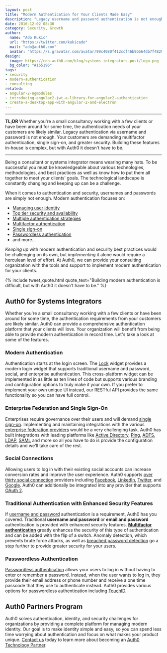 ```yaml
---
layout: post
title: "Modern Authentication for Your Clients Made Easy"
description: "Legacy username and password authentication is not enough. Learn about modern authentication and how Auth0 can help you implement it for your clients."
date: 2016-12-02 08:30
category: Security, Growth
author:
  name: "Ado Kukic"
  url: "https://twitter.com/kukicado"
  mail: "ado@auth0.com"
  avatar: "https://s.gravatar.com/avatar/99c4080f412ccf46b9b564db7f482907?s=200"
design:
  image: https://cdn.auth0.com/blog/systems-integrators-post/logo.png
  bg_color: "#165196"
tags:
- security
- modern-authentication
- consulting
related:
- angular-2-ngmodules
- introducing-angular2-jwt-a-library-for-angular2-authentication
- create-a-desktop-app-with-angular-2-and-electron
---
```


---

**TL;DR** Whether you're a small consultancy working with a few clients or have been around for some time, the authentication needs of your customers are likely similar. Legacy authentication via username and password is not enough. Your customers are demanding multifactor authentication, single sign-on, and greater security. Building these features in-house is complex, but with Auth0 it doesn't have to be.

---

Being a consultant or systems integrator means wearing many hats. To be successful you must be knowledgeable about various technologies, methodologies, and best practices as well as know how to put them all together to meet your clients' goals. The technological landscape is constantly changing and keeping up can be a challenge.

When it comes to authentication and security, usernames and passwords are simply not enough. Modern authentication focuses on:

* [Managing user identity](https://auth0.com/docs/user-profile)
* [Top tier security and availability](https://auth0.com/security)
* [Multiple authentication strategies](https://auth0.com/docs/identityproviders)
* [Multifactor authentication](https://auth0.com/docs/multifactor-authentication)
* [Single sign-on](https://auth0.com/docs/sso)
* [Passwordless authentication](https://auth0.com/passwordless)
* and more...

*Keeping up* with modern authentication and security best practices would be challenging on its own, but *implementing* it alone would require a herculean level of effort.  At Auth0, we can provide your consulting organization with the tools and support to implement modern authentication for your clients.

{% include tweet_quote.html quote_text="Building modern authentication is difficult, but with Auth0 it doesn't have to be." %}

## Auth0 for Systems Integrators

Whether you're a small consultancy working with a few clients or have been around for some time, the authentication requirements from your customers are likely similar. Auth0 can provide a comprehensive authentication platform that your clients will love. Your organization will benefit from being able to provide modern authentication in record time. Let's take a look at some of the features.

### Modern Authentication

Authentication starts at the login screen. The [Lock](https://auth0.com/lock) widget provides a modern login widget that supports traditional username and password, social, and enterprise authentication. This cross-platform widget can be implemented in as little as ten lines of code but supports various branding and configuration options to truly make it your own. If you prefer to implement your own unique UI instead, our RESTful API provides the same functionality so you can have full control.

### Enterprise Federation and Single Sign-On

Enterprises require governance over their users and will demand [single sign-on](https://auth0.com/docs/sso). Implementing and maintaining integrations with the various [enterprise federation providers](https://auth0.com/docs/identityproviders#enterprise) would be a very challenging task. Auth0 has built integrations with leading platforms like [Active Directory](https://auth0.com/docs/connections/enterprise/active-directory), [Ping](https://auth0.com/docs/protocols/saml/identity-providers/ping7), [ADFS](https://auth0.com/docs/connections/enterprise/adfs), [LDAP](https://auth0.com/docs/connections/enterprise/active-directory), [SAML](https://auth0.com/docs/protocols/saml/saml-configuration) and more so all you have to do is provide the configuration details and we'll take care of the rest.

### Social Connections

Allowing users to log in with their existing social accounts can increase conversion rates and improve the user experience. Auth0 supports [over thirty social connection](https://auth0.com/docs/identityproviders) providers including [Facebook](https://facebook.com), [LinkedIn](https://linkedin.com), [Twitter](https://twitter.com), and [Google](https://google.com). Auth0 can additionally be integrated into any provider that supports [OAuth 2](https://auth0.com/docs/extensions/custom-social-extensions).

### Traditional Authentication with Enhanced Security Features

If [username and password](https://auth0.com/docs/connections/database) authentication is a requirement, Auth0 has you covered. Traditional **username and password** or **email and password** authentication is provided with enhanced security features. [**Multifactor authentication**](https://auth0.com/docs/multifactor-authentication) greatly enhances the security of this type of authentication and can be added with the flip of a switch. Anomaly detection, which prevents brute force attacks, as well as [breached password detection](https://auth0.com/breached-passwords) go a step further to provide greater security for your users.

### Passwordless Authentication

[Passwordless authentication](https://auth0.com/passwordless) allows your users to log in without having to enter or remember a password. Instead, when the user wants to log in, they provide their email address or phone number and receive a one time passcode that they use to authenticate instead. Auth0 provides various options for passwordless authentication including [TouchID](https://auth0.com/docs/libraries/lock-ios/touchid-authentication). 

## Auth0 Partners Program

Auth0 solves authentication, identity, and security challenges for organizations by providing a complete platform for managing modern identity. Our goal is to make identity simple and easy, so you can spend less time worrying about authentication and focus on what makes your product unique. [Contact us](https://auth0.com/partners#become-a-partner) today to learn more about becoming an [Auth0 Technology Partner](https://auth0.com/partners).